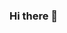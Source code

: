 ### Hi there 👋

<!--
**JeerTeles/JeerTeles** is a ✨ _special_ ✨ repository because its `README.md` (this file) appears on your GitHub profile.

https://img.shields.io/badge/Gmail-D14836?style=for-the-badge&logo=gmail&logoColor=white
-->
